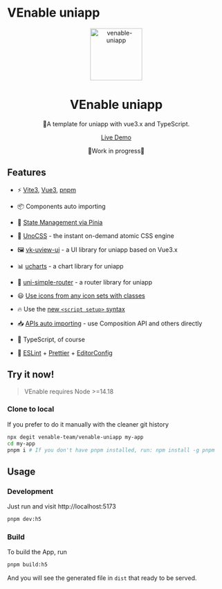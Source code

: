# VEnable uniapp

<p align='center'>
  <img src='https://raw.githubusercontent.com/venable-team/venable-uniapp/main/src/static/images/logo.png' alt='venable-uniapp' width='120'/>
</p>

<h1 align="center">VEnable uniapp</h1>


<p align="center">
🚀A template for uniapp with vue3.x and TypeScript.
</p>

<p align="center">
  <a href="https://venable-team.github.io/venable-uniapp">Live Demo</a>
</a>

<p align="center">
  🚧Work in progress🚧
</a>

## Features

- ⚡️ [Vite3](https://cn.vitejs.dev/), [Vue3](https://cn.vuejs.org/), [pnpm](https://pnpm.io/)

- 📦 Components auto importing

- 🍍 [State Management via Pinia](https://pinia.vuejs.org/)

- 🎨 [UnoCSS](https://github.com/antfu/unocss) - the instant on-demand atomic CSS engine

- 🖼️ [vk-uview-ui](https://vkuviewdoc.fsq.pub/) - a UI library for uniapp based on Vue3.x

- 📊 [ucharts](https://www.ucharts.cn/) - a chart library for uniapp

- 🔰 [uni-simple-router](https://hhyang.cn/v2/) - a router library for uniapp

- 😃 [Use icons from any icon sets with classes](https://github.com/antfu/unocss/tree/main/packages/preset-icons)

- 🔥 Use the [new `<script setup>` syntax](https://github.com/vuejs/rfcs/pull/227)

- 📥 [APIs auto importing](https://github.com/antfu/unplugin-auto-import) - use Composition API and others directly

- 🦾 TypeScript, of course

- 🎉 [ESLint](https://eslint.org/) + [Prettier](https://prettier.io/) + [EditorConfig](https://editorconfig.org/)

## Try it now!

> VEnable requires Node >=14.18

### Clone to local

If you prefer to do it manually with the cleaner git history

```bash
npx degit venable-team/venable-uniapp my-app
cd my-app
pnpm i # If you don't have pnpm installed, run: npm install -g pnpm
```

## Usage

### Development

Just run and visit http://localhost:5173

```bash
pnpm dev:h5
```

### Build

To build the App, run

```bash
pnpm build:h5
```

And you will see the generated file in `dist` that ready to be served.
